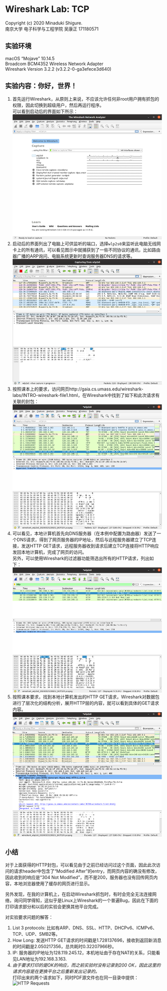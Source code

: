 # Wireshark Lab: TCP

Copyright (c) 2020 Minaduki Shigure.  
南京大学 电子科学与工程学院 吴康正 171180571

## 实验环境

macOS “Mojave” 10.14.5  
Broadcom BCM4352 Wireless Network Adapter  
Wireshark Version 3.2.2 (v3.2.2-0-ga3efece3d640)

## 实验内容：你好，世界！

1. 首先运行Wireshark，从原则上来说，不应该允许任何非root用户拥有抓包的权限，因此切换到超级用户，然后再运行程序。  
可以看到启动后的界面如下所示：
![Welcome to wireshark](./pic/1-1.png)
2. 启动后的界面列出了电脑上可供监听的端口，选择`wlp2s0`来监听此电脑无线网卡上的所有通讯，可以看见图示中就捕获到了一些不同协议的通讯，比如路由器广播的ARP询问、电脑系统更新时查询服务器DNS的请求等。
![Capture started](./pic/1-2.png)
3. 按照课本上的要求，访问网页http://gaia.cs.umass.edu/wireshark-labs/INTRO-wireshark-file1.html，在Wireshark中找到了如下和此次请求有关联的封包：
![Capture result](./pic/1-3.png)
4. 可以看见，本地计算机首先向DNS服务器（在本例中配置为路由器）发送了一个DNS请求，得到了网页服务器的IP地址，然后与远程服务器建立了TCP连接，发送HTTP GET请求，远程服务器收到请求后建立TCP连接将HTTP响应发回本地计算机，完成了网页的访问。  
另外，可以使用Wireshark的过滤器功能筛选出所有的HTTP请求，列出如下：
![HTTP filter](./pic/1-4.png)
5. 按照课本要求，找到本地计算机发出的HTTP GET请求，Wireshark对数据包进行了层次化的结构分析，展开HTTP层的内容，就可以看到具体的GET请求内容。
![HTTP GET](./pic/1-5.png)

## 小结

对于上面获得的HTTP封包，可以看见由于之前已经访问过这个页面，因此此次访问的请求header中包含了“Modified After”的entry，而网页内容的确没有修改，因此收到的响应是“304 Not Modified”，而不是200，服务器也没有回传网页内容，本地浏览器使用了缓存的网页进行显示。

另外发现，在我的计算机上，在启动Wireshark抓包时，有时会完全无法连接网络，询问同学得知，这似乎是Linux上Wireshark的一个普遍Bug，因此在下面的打印请求部分和以后的实验会更换其他平台完成。

对实验要求问题的解答：

1. List 3 protocols: 比如有ARP、DNS、SSL、HTTP、DHCPv6、ICMPv6、TCP、UDP、SMB2等。
2. How Long: 发送HTTP GET请求的时间戳是1.728137696，接收到返回新消息的时间戳是2.050217356，总共耗时0.32207966秒。
3. IP: 服务器的IP地址为128.119.245.12，本机地址由于存在NAT的关系，只能看见LAN地址为192.168.3.163.
4. *由于要求打印的是OK的响应，而之前实验时没有记录到200 OK，因此这里的请求内容是在更换平台之后重新发出记录的。*  
打印出来的两个请求如下，同时PDF源文件也在同一目录中提供：
![HTTP Requests](./pic/1-6.png)